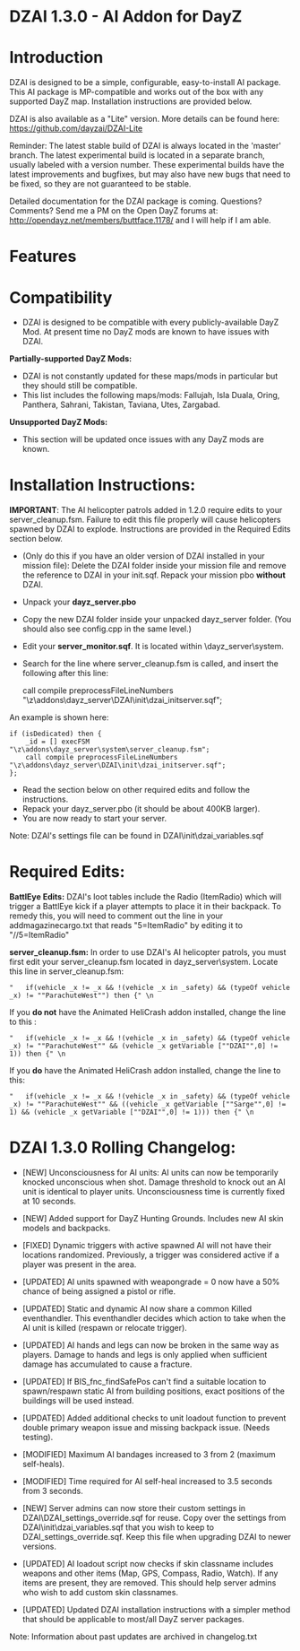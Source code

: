 DZAI 1.3.0 - AI Addon for DayZ
============


Introduction
============

DZAI is designed to be a simple, configurable, easy-to-install AI package. This AI package is MP-compatible and works out of the box with any supported DayZ map. Installation instructions are provided below.

DZAI is also available as a "Lite" version. More details can be found here: https://github.com/dayzai/DZAI-Lite

Reminder: The latest stable build of DZAI is always located in the 'master' branch. The latest experimental build is located in a separate branch, usually labeled with a version number. These experimental builds have the latest improvements and bugfixes, but may also have new bugs that need to be fixed, so they are not guaranteed to be stable.

Detailed documentation for the DZAI package is coming. Questions? Comments? Send me a PM on the Open DayZ forums at: http://opendayz.net/members/buttface.1178/ and I will help if I am able.

Features
============


Compatibility
============

- DZAI is designed to be compatible with every publicly-available DayZ Mod. At present time no DayZ mods are known to have issues with DZAI.


<b>Partially-supported DayZ Mods:</b>

- DZAI is not constantly updated for these maps/mods in particular but they should still be compatible.
- This list includes the following maps/mods: Fallujah, Isla Duala, Oring, Panthera, Sahrani, Takistan, Taviana, Utes, Zargabad.


<b>Unsupported DayZ Mods:</b>

- This section will be updated once issues with any DayZ mods are known.


Installation Instructions:
============
<b>IMPORTANT</b>: The AI helicopter patrols added in 1.2.0 require edits to your server_cleanup.fsm. Failure to edit this file properly will cause helicopters spawned by DZAI to explode. Instructions are provided in the Required Edits section below.
- (Only do this if you have an older version of DZAI installed in your mission file): Delete the DZAI folder inside your mission file and remove the reference to DZAI in your init.sqf. Repack your mission pbo <b>without</b> DZAI.
- Unpack your <b>dayz_server.pbo</b>
- Copy the new DZAI folder inside your unpacked dayz_server folder. (You should also see config.cpp in the same level.)
- Edit your <b>server_monitor.sqf</b>. It is located within \dayz_server\system. 
- Search for the line where server_cleanup.fsm is called, and insert the following after this line:


    call compile preprocessFileLineNumbers "\z\addons\dayz_server\DZAI\init\dzai_initserver.sqf";


An example is shown here:

    if (isDedicated) then {
        _id = [] execFSM "\z\addons\dayz_server\system\server_cleanup.fsm";
        call compile preprocessFileLineNumbers "\z\addons\dayz_server\DZAI\init\dzai_initserver.sqf";
    };

- Read the section below on other required edits and follow the instructions.
- Repack your dayz_server.pbo (it should be about 400KB larger).
- You are now ready to start your server.

Note: DZAI's settings file can be found in DZAI\init\dzai_variables.sqf

Required Edits:
============

<b>BattlEye Edits:</b>
DZAI's loot tables include the Radio (ItemRadio) which will trigger a BattlEye kick if a player attempts to place it in their backpack. To remedy this, you will need to comment out the line in your addmagazinecargo.txt that reads "5=ItemRadio" by editing it to "//5=ItemRadio"

<b>server_cleanup.fsm:</b>
In order to use DZAI's AI helicopter patrols, you must first edit your server_cleanup.fsm located in dayz_server\system. Locate this line in server_cleanup.fsm:


	"  	if(vehicle _x != _x && !(vehicle _x in _safety) && (typeOf vehicle _x) != ""ParachuteWest"") then {" \n

	
If you <b>do not</b> have the Animated HeliCrash addon installed, change the line to this :


	"  	if(vehicle _x != _x && !(vehicle _x in _safety) && (typeOf vehicle _x) != ""ParachuteWest"" && (vehicle _x getVariable [""DZAI"",0] != 1)) then {" \n
 
 
If you <b>do</b> have the Animated HeliCrash addon installed, change the line to this:


	"  	if(vehicle _x != _x && !(vehicle _x in _safety) && (typeOf vehicle _x) != ""ParachuteWest"" && ((vehicle _x getVariable [""Sarge"",0] != 1) && (vehicle _x getVariable [""DZAI"",0] != 1))) then {" \n

	
DZAI 1.3.0 Rolling Changelog:
============

- [NEW] Unconsciousness for AI units: AI units can now be temporarily knocked unconscious when shot. Damage threshold to knock out an AI unit is identical to player units. Unconsciousness time is currently fixed at 10 seconds.
- [NEW] Added support for DayZ Hunting Grounds. Includes new AI skin models and backpacks.
- [FIXED] Dynamic triggers with active spawned AI will not have their locations randomized. Previously, a trigger was considered active if a player was present in the area.
- [UPDATED] AI units spawned with weapongrade = 0 now have a 50% chance of being assigned a pistol or rifle.
- [UPDATED] Static and dynamic AI now share a common Killed eventhandler. This eventhandler decides which action to take when the AI unit is killed (respawn or relocate trigger).
- [UPDATED] AI hands and legs can now be broken in the same way as players. Damage to hands and legs is only applied when sufficient damage has accumulated to cause a fracture.
- [UPDATED] If BIS_fnc_findSafePos can't find a suitable location to spawn/respawn static AI from building positions, exact positions of the buildings will be used instead.
- [UPDATED] Added additional checks to unit loadout function to prevent double primary weapon issue and missing backpack issue. (Needs testing).
- [MODIFIED] Maximum AI bandages increased to 3 from 2 (maximum self-heals).
- [MODIFIED] Time required for AI self-heal increased to 3.5 seconds from 3 seconds.


- [NEW] Server admins can now store their custom settings in DZAI\DZAI_settings_override.sqf for reuse. Copy over the settings from DZAI\init\dzai_variables.sqf that you wish to keep to DZAI_settings_override.sqf. Keep this file when upgrading DZAI to newer versions.
- [UPDATED] AI loadout script now checks if skin classname includes weapons and other items (Map, GPS, Compass, Radio, Watch). If any items are present, they are removed. This should help server admins who wish to add custom skin classnames.
- [UPDATED] Updated DZAI installation instructions with a simpler method that should be applicable to most/all DayZ server packages.

Note: Information about past updates are archived in changelog.txt
